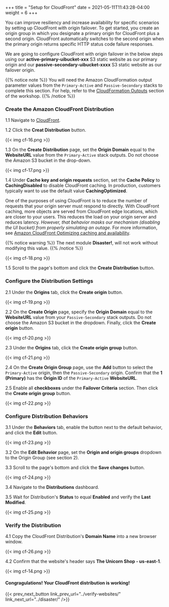 +++
title = "Setup for CloudFront"
date =  2021-05-11T11:43:28-04:00
weight = 6
+++

You can improve resiliency and increase availability for specific scenarios by setting up CloudFront with origin failover. To get started, you create an origin group in which you designate a primary origin for CloudFront plus a second origin. CloudFront automatically switches to the second origin when the primary origin returns specific HTTP status code failure responses.  

We are going to configure CloudFront with origin failover in the below steps using our **active-primary-uibucket-xxx** S3 static website as our primary origin and our **passive-secondary-uibucket-xxxx** S3 static website as our failover origin.

{{% notice note %}}
You will need the Amazon CloudFormation output parameter values from the `Primary-Active` and `Passive-Secondary` stacks to complete this section. For help, refer to the [CloudFormation Outputs](../prerequisites/cfn-outputs/) section of the workshop.
{{% /notice %}}

### Create the Amazon CloudFront Distribution

1.1 Navigate to [CloudFront](https://console.aws.amazon.com/cloudfront/home?region=us-east-1#/).

1.2 Click the **Creat Distribution** button.

{{< img cf-16.png >}}

1.3 On the **Create Distribution** page, set the **Origin Domain** equal to the **WebsiteURL** value from the `Primary-Active` stack outputs.  Do not choose the Amazon S3 bucket in the drop-down.

{{< img cf-17.png >}}

1.4 Under **Cache key and origin requests** section, set the **Cache Policy** to **CachingDisabled** to disable CloudFront caching.  In production, customers typically want to use the default value **CachingOptimized**.  

One of the purposes of using CloudFront is to reduce the number of requests that your origin server must respond to directly. With CloudFront caching, more objects are served from CloudFront edge locations, which are closer to your users. This reduces the load on your origin server and reduces latency.  _However, that behavior masks our mechanism (disabling the UI bucket) from properly simulating an outage_. For more information, see [Amazon CloudFront Optimizing caching and availability](https://docs.aws.amazon.com/AmazonCloudFront/latest/DeveloperGuide/ConfiguringCaching.html).

{{% notice warning %}}
The next module **Disaster!**, will not work without modifying this value.
{{% /notice %}}

{{< img cf-18.png >}}

1.5 Scroll to the page's bottom and click the **Create Distribution** button.  

### Configure the Distribution Settings

2.1 Under the **Origins** tab, click the **Create origin** button.

{{< img cf-19.png >}}

2.2 On the **Create Origin** page, specify the **Origin Domain** equal to the **WebsiteURL** value from your `Passive-Secondary` stack outputs.  Do not choose the Amazon S3 bucket in the dropdown.  Finally, click the **Create origin** button.

{{< img cf-20.png >}}

2.3 Under the **Origins** tab, click the **Create origin group** button.

{{< img cf-21.png >}}

2.4 On the **Create Origin Group** page, use the **Add** button to select the `Primary-Active` origin, then the `Passive-Secondary` origin.  Confirm that the **1 (Primary)** has the **Origin ID** of the `Primary-Active` **WebsiteURL**.

2.5 Enable all **checkboxes** under the **Failover Criteria** section.  Then click the **Create origin group** button.

{{< img cf-22.png >}}

### Configure Distribution Behaviors

3.1 Under the **Behaviors** tab, enable the button next to the default behavior, and click the **Edit** button.

{{< img cf-23.png >}}

3.2 On the **Edit Behavior** page, set the **Origin and origin groups** dropdown to the Origin Group (see section 2).

3.3 Scroll to the page's bottom and click the **Save changes** button.

{{< img cf-24.png >}}

3.4 Navigate to the **Distributions** dashboard.

3.5 Wait for Distribution's **Status** to equal **Enabled** and verify the **Last Modified**.

{{< img cf-25.png >}}

### Verify the Distribution

4.1 Copy the CloudFront Distribution's **Domain Name** into a new browser window.

{{< img cf-26.png >}}

4.2 Confirm that the website's header says **The Unicorn Shop - us-east-1**.

{{< img cf-14.png >}}

#### Congragulations!  Your CloudFront distribution is working!

{{< prev_next_button link_prev_url="../verify-websites/" link_next_url="../disaster/" />}}

